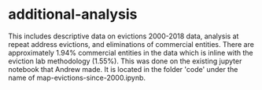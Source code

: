 # additional-analysis
This includes descriptive data on evictions 2000-2018 data, analysis at repeat address evictions, and eliminations of commercial entities. There are approximately 1.94% commercial entities in the data which is inline with the  eviction lab methodology (1.55%). This was done on the existing jupyter notebook that Andrew made. It is located in the folder 'code' under the name of map-evictions-since-2000.ipynb.
